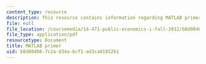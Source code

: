 ```yaml
---
content_type: resource
description: This resource contains information regarding MATLAB primer.
file: null
file_location: /coursemedia/14-471-public-economics-i-fall-2012/b0d004067c2ad34a6cf1ad3ca01852b1_MIT14_471F12_matlabprimer.pdf
file_type: application/pdf
resourcetype: Document
title: MATLAB primer
uid: b0d00406-7c2a-d34a-6cf1-ad3ca01852b1
---
```


